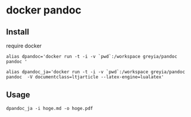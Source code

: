 docker pandoc
===

## Install
require docker
```
alias dpandoc='docker run -t -i -v `pwd`:/workspace greyia/pandoc pandoc '

alias dpandoc_ja='docker run -t -i -v `pwd`:/workspace greyia/pandoc pandoc  -V documentclass=ltjarticle --latex-engine=lualatex'
```

## Usage
```
dpandoc_ja -i hoge.md -o hoge.pdf
```

